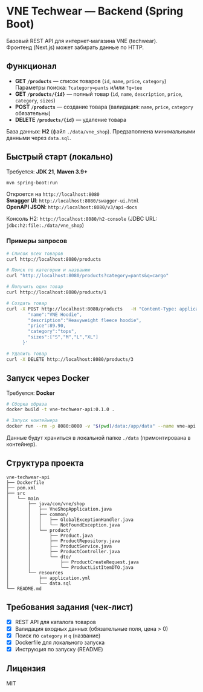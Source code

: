 # VNE Techwear — Backend (Spring Boot)

Базовый REST API для интернет‑магазина VNE (techwear).  
Фронтенд (Next.js) может забирать данные по HTTP.

## Функционал

- **GET `/products`** — список товаров (`id`, `name`, `price`, `category`)  
  Параметры поиска: `?category=pants` и/или `?q=tee`
- **GET `/products/{id}`** — полный товар (`id`, `name`, `description`, `price`, `category`, `sizes`)
- **POST `/products`** — создание товара (валидация: `name`, `price`, `category` обязательны)
- **DELETE `/products/{id}`** — удаление товара

База данных: **H2** (файл `./data/vne_shop`). Предзаполнена минимальными данными через `data.sql`.

## Быстрый старт (локально)

Требуется: **JDK 21**, **Maven 3.9+**

```bash
mvn spring-boot:run
```

Откроется на `http://localhost:8080`  
**Swagger UI**: `http://localhost:8080/swagger-ui.html`  
**OpenAPI JSON**: `http://localhost:8080/v3/api-docs`  

Консоль H2: `http://localhost:8080/h2-console` (JDBC URL: `jdbc:h2:file:./data/vne_shop`)

### Примеры запросов

```bash
# Список всех товаров
curl http://localhost:8080/products

# Поиск по категории и названию
curl "http://localhost:8080/products?category=pants&q=cargo"

# Получить один товар
curl http://localhost:8080/products/1

# Создать товар
curl -X POST http://localhost:8080/products   -H "Content-Type: application/json"   -d '{
        "name":"VNE Hoodie",
        "description":"Heavyweight fleece hoodie",
        "price":89.90,
        "category":"tops",
        "sizes":["S","M","L","XL"]
      }'

# Удалить товар
curl -X DELETE http://localhost:8080/products/3
```

## Запуск через Docker

Требуется: **Docker**

```bash
# Сборка образа
docker build -t vne-techwear-api:0.1.0 .

# Запуск контейнера
docker run --rm -p 8080:8080 -v "$(pwd)/data:/app/data" --name vne-api vne-techwear-api:0.1.0
```

Данные будут храниться в локальной папке `./data` (примонтирована в контейнер).

## Структура проекта

```
vne-techwear-api
├── Dockerfile
├── pom.xml
├── src
│   └── main
│       ├── java/com/vne/shop
│       │   ├── VneShopApplication.java
│       │   ├── common/
│       │   │   ├── GlobalExceptionHandler.java
│       │   │   └── NotFoundException.java
│       │   └── product/
│       │       ├── Product.java
│       │       ├── ProductRepository.java
│       │       ├── ProductService.java
│       │       ├── ProductController.java
│       │       └── dto/
│       │           ├── ProductCreateRequest.java
│       │           └── ProductListItemDTO.java
│       └── resources
│           ├── application.yml
│           └── data.sql
└── README.md
```

## Требования задания (чек‑лист)

- [x] REST API для каталога товаров
- [x] Валидация входных данных (обязательные поля, цена > 0)
- [x] Поиск по `category` и `q` (название)
- [x] Dockerfile для локального запуска
- [x] Инструкция по запуску (README)

## Лицензия

MIT
